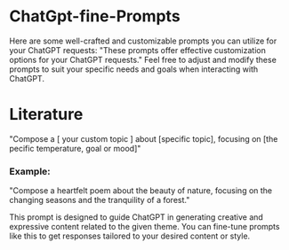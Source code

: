 # ChatGpt-fine-Prompts
Here are some well-crafted and customizable prompts you can utilize for your ChatGPT requests:  "These prompts offer effective customization options for your ChatGPT requests."  Feel free to adjust and modify these prompts to suit your specific needs and goals when interacting with ChatGPT.

# Literature
"Compose a [ your custom topic ] about [specific topic], focusing on [the pecific temperature, goal or mood]"
### Example:
  "Compose a heartfelt poem about the beauty of nature, focusing on the changing seasons and the tranquility of a forest."

This prompt is designed to guide ChatGPT in generating creative and expressive content related to the given theme. You can fine-tune prompts like this to get responses tailored to your desired content or style.
